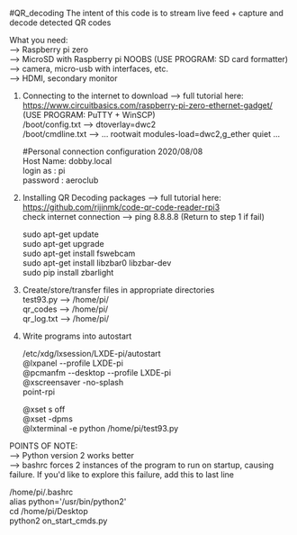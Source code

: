 #QR_decoding
The intent of this code is to stream live feed + capture and decode detected QR codes

What you need: <br/>
--> Raspberry pi zero <br/>
--> MicroSD with Raspberry pi NOOBS (USE PROGRAM: SD card formatter) <br/>
--> camera, micro-usb with interfaces, etc. <br/>
--> HDMI, secondary monitor <br/>

1) Connecting to the internet to download --> full tutorial here: https://www.circuitbasics.com/raspberry-pi-zero-ethernet-gadget/ <br/>
(USE PROGRAM: PuTTY + WinSCP) <br/>
/boot/config.txt --> dtoverlay=dwc2 <br/>
/boot/cmdline.txt --> ... rootwait modules-load=dwc2,g_ether quiet ... <br/>
    
   #Personal connection configuration 2020/08/08 <br/>
    Host Name: dobby.local <br/>
    login as : pi <br/>
    password : aeroclub <br/>

2. Installing QR Decoding packages --> full tutorial here: https://github.com/rijinmk/code-qr-code-reader-rpi3 <br/>
   check internet connection --> ping 8.8.8.8 (Return to step 1 if fail) <br/>
   
   sudo apt-get update <br/>
   sudo apt-get upgrade <br/>
   sudo apt-get install fswebcam <br/>
   sudo apt-get install libzbar0 libzbar-dev <br/>
   sudo pip install zbarlight <br/>
   
3. Create/store/transfer files in appropriate directories <br/>
   test93.py  --> /home/pi/ <br/>
   qr_codes   --> /home/pi/ <br/>
   qr_log.txt --> /home/pi/ <br/>

4. Write programs into autostart <br/>

   /etc/xdg/lxsession/LXDE-pi/autostart <br/>
   @lxpanel --profile LXDE-pi <br/>
   @pcmanfm --desktop --profile LXDE-pi <br/>
   @xscreensaver -no-splash <br/>
   point-rpi

   @xset s off <br/>
   @xset -dpms <br/>
   @lxterminal -e python /home/pi/test93.py <br/>
   
POINTS OF NOTE: <br/>
--> Python version 2 works better <br/>
--> bashrc forces 2 instances of the program to run on startup, causing failure. If you'd like to explore this failure, add this to last line <br/>

   /home/pi/.bashrc <br/>
   alias python='/usr/bin/python2' <br/>
   cd /home/pi/Desktop <br/>
   python2 on_start_cmds.py <br/>



   
   
